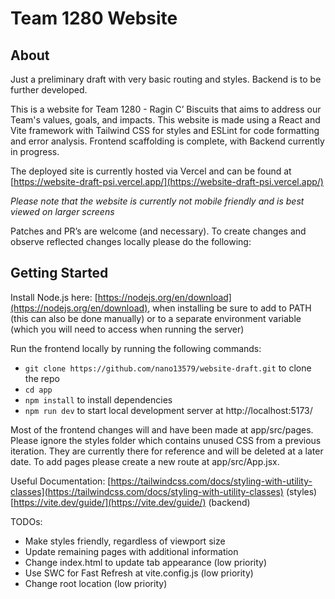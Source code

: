 # Team 1280 Website

## About

Just a preliminary draft with very basic routing and styles. Backend is to be further developed.

This is a website for Team 1280 - Ragin C’ Biscuits that aims to address our Team's values, goals, and impacts. This website is made using a React and Vite framework with Tailwind CSS for styles and ESLint for code formatting and error analysis. Frontend scaffolding is complete, with Backend currently in progress. 

The deployed site is currently hosted via Vercel and can be found at [https://website-draft-psi.vercel.app/](https://website-draft-psi.vercel.app/)

*Please note that the website is currently not mobile friendly and is best viewed on larger screens* 

Patches and PR’s are welcome (and necessary). To create changes and observe reflected changes locally please do the following:

## Getting Started

Install Node.js here: [https://nodejs.org/en/download](https://nodejs.org/en/download), when installing be sure to add to PATH (this can also be done manually) or to a separate environment variable (which you will need to access when running the server)

Run the frontend locally by running the following commands:

- `git clone https://github.com/nano13579/website-draft.git` to clone the repo
- `cd app`
- `npm install` to install dependencies
- `npm run dev` to start local development server at http://localhost:5173/

Most of the frontend changes will and have been made at app/src/pages. Please ignore the styles folder which contains unused CSS from a previous iteration. They are currently there for reference and will be deleted at a later date. To add pages please create a new route at app/src/App.jsx.

Useful Documentation:
[https://tailwindcss.com/docs/styling-with-utility-classes](https://tailwindcss.com/docs/styling-with-utility-classes) (styles)
[https://vite.dev/guide/](https://vite.dev/guide/) (backend)

TODOs:

- Make styles friendly, regardless of viewport size
- Update remaining pages with additional information
- Change index.html to update tab appearance (low priority)
- Use SWC for Fast Refresh at vite.config.js (low priority)
- Change root location (low priority)

